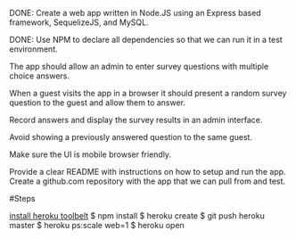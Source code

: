 DONE: Create a web app written in Node.JS using an Express based framework, SequelizeJS, and MySQL.

DONE: Use NPM to declare all dependencies so that we can run it in a test environment.

The app should allow an admin to enter survey questions with multiple choice answers.

When a guest visits the app in a browser it should present a random survey question to the guest and allow them to answer.

Record answers and display the survey results in an admin interface.

Avoid showing a previously answered question to the same guest.

Make sure the UI is mobile browser friendly.

Provide a clear README with instructions on how to setup and run the app.
Create a github.com repository with the app that we can pull from and test.



#Steps

[install heroku toolbelt](https://toolbelt.heroku.com/)
$ npm install
$ heroku create
$ git push heroku master
$ heroku ps:scale web=1
$ heroku open